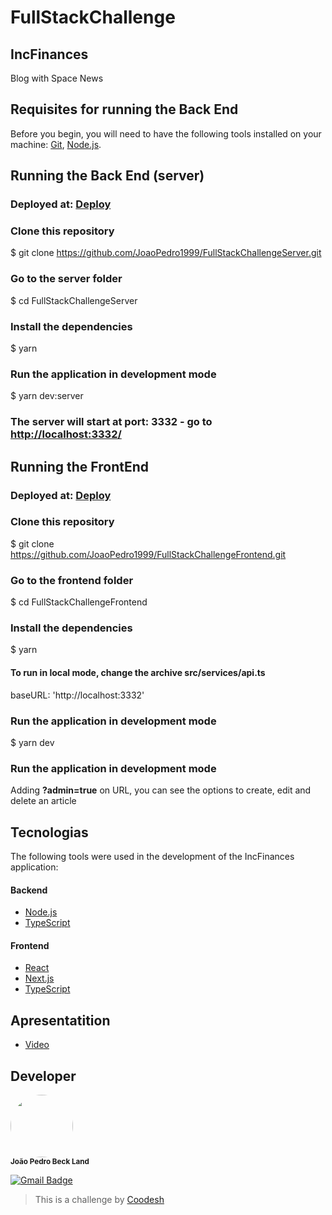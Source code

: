 # FullStackChallenge

## IncFinances

Blog with Space News

## Requisites for running the Back End

Before you begin, you will need to have the following tools installed on your machine:
[Git](https://git-scm.com), [Node.js](https://nodejs.org/en/).

## Running the Back End (server)

### Deployed at: [Deploy](https://fullstackchallengeserver.herokuapp.com/)

### Clone this repository

$ git clone https://github.com/JoaoPedro1999/FullStackChallengeServer.git

### Go to the server folder

$ cd FullStackChallengeServer

### Install the dependencies

$ yarn

### Run the application in development mode

$ yarn dev:server

### The server will start at port: 3332 - go to <http://localhost:3332/>

## Running the FrontEnd

### Deployed at: [Deploy](https://fullstackchallengefrontend.joaopedrobeckland.dev/)

### Clone this repository

$ git clone https://github.com/JoaoPedro1999/FullStackChallengeFrontend.git

### Go to the frontend folder

$ cd FullStackChallengeFrontend

### Install the dependencies

$ yarn

#### To run in local mode, change the archive src/services/api.ts

baseURL: 'http://localhost:3332'

### Run the application in development mode

$ yarn dev

### Run the application in development mode

Adding **?admin=true** on URL, you can see the options to create, edit and delete an article

## Tecnologias

The following tools were used in the development of the IncFinances application:

#### Backend

- [Node.js](https://nodejs.org/en/)
- [TypeScript](https://www.typescriptlang.org/)

#### Frontend

- [React](https://pt-br.reactjs.org/)
- [Next.js](https://nextjs.org/)
- [TypeScript](https://www.typescriptlang.org/)

## Apresentatition

- [Video](https://drive.google.com/file/d/158InjAaycNq2TwEdH8GykCnlbOd7y4s3/view?usp=sharing)

## Developer

 <img style="border-radius: 50%;" src="https://avatars3.githubusercontent.com/u/28880525?s=400&u=d81c22a8b60e75b36a01a52597036a650bfdd9aa&v=4" width="100px;" alt=""/>
 <br />
 <sub><b>João Pedro Beck Land</b></sub>

[![Gmail Badge](https://img.shields.io/badge/-joaopedrobeckland@gmail.com-c14438?style=flat-square&logo=Gmail&logoColor=white&link=mailto:joaopedrobeckland@gmail.com)](mailto:joaopedrobecklandgmail.com)

> This is a challenge by [Coodesh](https://coodesh.com/)
